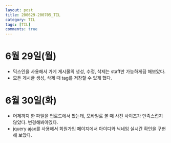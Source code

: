 ```yaml
---
layout: post
title: 200629-200705_TIL
category: TIL
tags: [TIL]
comments: true
---
```


6월 29일(월)
==========
- 믹스인을 사용해서 가게 게시물의 생성, 수정, 삭제는 staff만 가능하게끔 해보았다.
- 모든 게시글 생성, 삭제 때 tag를 저장할 수 있게 했다.

6월 30일(화)
========
- 어제까지 한 파일을 업로드에서 봤는데, 모바일로 볼 때 사진 사이즈가 만족스럽지 않았다. 변경해봐야겠다.
- jquery ajax를 사용해서 회원가입 페이지에서 아이디와 닉네임 실시간 확인을 구현해 보았다.
